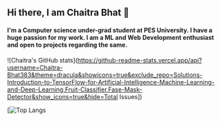 ## Hi there, I am Chaitra Bhat 👋


#### I'm a Computer science under-grad student at PES University. I have a huge passion for my work. I am a ML and Web Development enthusiast and open to projects regarding the same.


![Chaitra's GitHub stats](https://github-readme-stats.vercel.app/api?username=Chaitra-Bhat383&theme=dracula&showicons=true&exclude_repo=Solutions-Introduction-to-TensorFlow-for-Artificial-Intelligence-Machine-Learning-and-Deep-Learning,Fruit-Classifier,Fase-Mask-Detector&show_icons=true&hide=Total Issues])


[![Top Langs](https://github-readme-stats.vercel.app/api/top-langs/?username=Chaitra-Bhat383&layout=compact&theme=dracula&langs_count=8])





